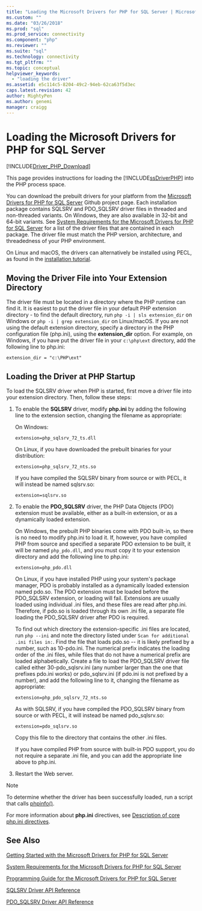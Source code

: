 ```yaml
---
title: "Loading the Microsoft Drivers for PHP for SQL Server | Microsoft Docs"
ms.custom: ""
ms.date: "03/26/2018"
ms.prod: "sql"
ms.prod_service: connectivity
ms.component: "php"
ms.reviewer: ""
ms.suite: "sql"
ms.technology: connectivity
ms.tgt_pltfrm: ""
ms.topic: conceptual
helpviewer_keywords: 
  - "loading the driver"
ms.assetid: e5c114c5-8204-49c2-94eb-62ca63f5d3ec
caps.latest.revision: 42
author: MightyPen
ms.author: genemi
manager: craigg
---
```


# Loading the Microsoft Drivers for PHP for SQL Server
[!INCLUDE[Driver_PHP_Download](../../includes/driver_php_download.md)]

This page provides instructions for loading the [!INCLUDE[ssDriverPHP](../../includes/ssdriverphp_md.md)] into the PHP process space.  
  
You can download the prebuilt drivers for your platform from the [Microsoft Drivers for PHP for SQL Server](https://github.com/Microsoft/msphpsql/releases) Github project page. Each installation package contains SQLSRV and PDO_SQLSRV driver files in threaded and non-threaded variants. On Windows, they are also available in 32-bit and 64-bit variants. See [System Requirements for the Microsoft Drivers for PHP for SQL Server](../../connect/php/system-requirements-for-the-php-sql-driver.md) for a list of the driver files that are contained in each package. The driver file must match the PHP version, architecture, and threadedness of your PHP environment.

On Linux and macOS, the drivers can alternatively be installed using PECL, as found in the [installation tutorial](../../connect/php/installation-tutorial-linux-mac.md).
  
## Moving the Driver File into Your Extension Directory  
The driver file must be located in a directory where the PHP runtime can find it. It is easiest to put the driver file in your default PHP extension directory - to find the default directory, run `php -i | sls extension_dir` on Windows or `php -i | grep extension_dir` on Linux/macOS. If you are not using the default extension directory, specify a directory in the PHP configuration file (php.ini), using the **extension_dir** option. For example, on Windows, if you have put the driver file in your `c:\php\ext` directory, add the following line to php.ini:
  
```  
extension_dir = "c:\PHP\ext"  
```

## Loading the Driver at PHP Startup  
To load the SQLSRV driver when PHP is started, first move a driver file into your extension directory. Then, follow these steps:  
  
1.  To enable the **SQLSRV** driver, modify **php.ini** by adding the following line to the extension section, changing the filename as appropriate:  
  
    On Windows: 
    ```  
    extension=php_sqlsrv_72_ts.dll  
    ```  
    On Linux, if you have downloaded the prebuilt binaries for your distribution: 
    ```  
    extension=php_sqlsrv_72_nts.so  
    ```
    If you have compiled the SQLSRV binary from source or with PECL, it will instead be named sqlsrv.so:
    ```
    extension=sqlsrv.so
    ```
  
2.  To enable the **PDO_SQLSRV** driver, the PHP Data Objects (PDO) extension must be available, either as a built-in extension, or as a dynamically loaded extension.

    On Windows, the prebuilt PHP binaries come with PDO built-in, so there is no need to modify php.ini to load it. If, however, you have compiled PHP from source and specified a separate PDO extension to be built, it will be named `php_pdo.dll`, and you must copy it to your extension directory and add the following line to php.ini:  
    ```
    extension=php_pdo.dll  
    ```
    On Linux, if you have installed PHP using your system's package manager, PDO is probably installed as a dynamically loaded extension named pdo.so. The PDO extension must be loaded before the PDO_SQLSRV extension, or loading will fail. Extensions are usually loaded using individual .ini files, and these files are read after php.ini. Therefore, if pdo.so is loaded through its own .ini file, a separate file loading the PDO_SQLSRV driver after PDO is required. 

    To find out which directory the extension-specific .ini files are located, run `php --ini` and note the directory listed under `Scan for additional .ini files in:`. Find the file that loads pdo.so -- it is likely prefixed by a number, such as 10-pdo.ini. The numerical prefix indicates the loading order of the .ini files, while files that do not have a numerical prefix are loaded alphabetically. Create a file to load the PDO_SQLSRV driver file called either 30-pdo_sqlsrv.ini (any number larger than the one that prefixes pdo.ini works) or pdo_sqlsrv.ini (if pdo.ini is not prefixed by a number), and add the following line to it, changing the filename as appropriate:  
    ```
    extension=php_pdo_sqlsrv_72_nts.so
    ```
    As with SQLSRV, if you have compiled the PDO_SQLSRV binary from source or with PECL, it will instead be named pdo_sqlsrv.so:
    ```
    extension=pdo_sqlsrv.so
    ```
    Copy this file to the directory that contains the other .ini files. 

    If you have compiled PHP from source with built-in PDO support, you do not require a separate .ini file, and you can add the appropriate line above to php.ini.
  
3.  Restart the Web server.  
  
> [!NOTE]  
> To determine whether the driver has been successfully loaded, run a script that calls [phpinfo()](http://php.net/manual/en/function.phpinfo.php).  
  
For more information about **php.ini** directives, see [Description of core php.ini directives](http://php.net/manual/en/ini.core.php).  
  
## See Also  
[Getting Started with the Microsoft Drivers for PHP for SQL Server](../../connect/php/getting-started-with-the-php-sql-driver.md)

[System Requirements for the Microsoft Drivers for PHP for SQL Server](../../connect/php/system-requirements-for-the-php-sql-driver.md)

[Programming Guide for the Microsoft Drivers for PHP for SQL Server](../../connect/php/programming-guide-for-php-sql-driver.md)

[SQLSRV Driver API Reference](../../connect/php/sqlsrv-driver-api-reference.md)

[PDO_SQLSRV Driver API Reference](../../connect/php/pdo-sqlsrv-driver-reference.md)  
  
